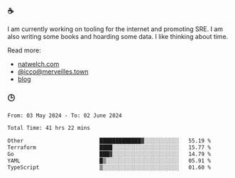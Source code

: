 ### ☕

I am currently working on tooling for the internet and promoting SRE. I am also writing some books and hoarding some data. I like thinking about time. 

Read more:

 - [natwelch.com](https://natwelch.com)
 - [@icco@merveilles.town](https://merveilles.town/@icco)
 - [blog](https://writing.natwelch.com)

### 🕒

<!--START_SECTION:waka-->

```txt
From: 03 May 2024 - To: 02 June 2024

Total Time: 41 hrs 22 mins

Other                        █████████████▓░░░░░░░░░░░   55.19 %
Terraform                    ████░░░░░░░░░░░░░░░░░░░░░   15.77 %
Go                           ███▓░░░░░░░░░░░░░░░░░░░░░   14.79 %
YAML                         █▒░░░░░░░░░░░░░░░░░░░░░░░   05.91 %
TypeScript                   ▒░░░░░░░░░░░░░░░░░░░░░░░░   01.60 %
```

<!--END_SECTION:waka-->
